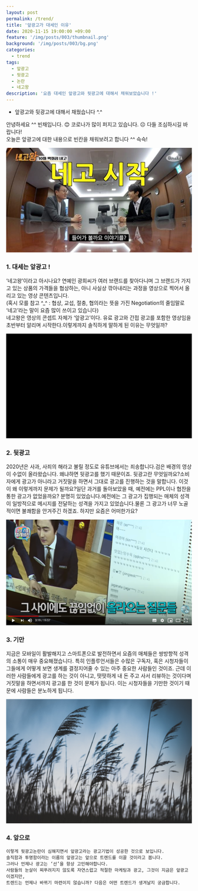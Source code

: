 ```yaml
---
layout: post
permalink: /trend/
title: '앞광고가 대세인 이유'
date: 2020-11-15 19:00:00 +09:00
feature: '/img/posts/003/thumbnail.png'
background: '/img/posts/003/bg.png'
categories:
  - trend
tags:
  - 앞광고
  - 뒷광고
  - 논란
  - 네고왕
description: '요즘 대세인 앞광고와 뒷광고에 대해서 채워보았습니다 !'
---
```

* 앞광고와 뒷광고에 대해서 채웠습니다 ^.^   


안녕하세요 ^^ 빈채입니다. 😊
코로나가 많이 퍼지고 있습니다. ☹ 다들 조심하시길 바랍니다!   
오늘은 앞광고에 대한 내용으로 빈칸을 채워보려고 합니다 ^^ 슥슥!

![nego](/img/posts/003/nego.jpg)   
### 1. 대세는 앞광고 !
   ‘네고왕’이라고 아시나요? 연예인 광희씨가 여러 브랜드를 찾아다니며 그 브랜드가 가지고 있는 상품의 가격들을 협상하는, 아니 사실상 깎아내리는 과정을 영상으로 찍어서 올리고 있는 영상 콘텐츠입니다.      
   (혹시 모를 참고 ^_^ : 협상, 교섭, 절충, 협의라는 뜻을 가진 Negotiation의 줄임말로 ‘네고’라는 말이 요즘 많이 쓰이고 있습니다)       
   네고왕은 영상의 콘셉트 자체가 ‘앞광고’이다. 유료 광고와 간접 광고를 포함한 영상임을 초반부터 알리며 시작한다.이렇게까지 솔직하게 말하게 된 이유는 무엇일까?      

![black](/img/posts/003/black.png)   
### 2. 뒷광고
   2020년은 사과, 사죄의 해라고 불릴 정도로 유튜브에서는 죄송합니다.검은 배경의 영상이 수없이 올라왔습니다. 왜냐하면 뒷광고를 했기 때문이죠. 뒷광고란 무엇일까요?소비자에게 광고가 아니라고 거짓말을 하면서 그대로 광고를 진행하는 것을 말합니다. 이것이 왜 이렇게까지 문제가 될까요?일단 과거를 돌아보았을 때, 예전에는 PPL이나 협찬을 통한 광고가 없었을까요? 분명히 있었습니다.예전에는 그 광고가 집행되는 매체의 성격이 일방적으로 메시지를 전달하는 성격을 가지고 있었습니다.물론 그 광고가 너무 노골적이면 불쾌함을 안겨주긴 하겠죠. 하지만 요즘은 어떠한가요?   

![communication](/img/posts/003/communication.png)   
### 3. 기만
   지금은 모바일이 활발해지고 스마트폰으로 발전하면서 요즘의 매체들은 쌍방향적 성격의 소통이 매우 중요해졌습니다.
   특히 인플루언서들은 수많은 구독자, 혹은 시청자들이 그들에게 어떻게 보면 생계를 결정지어줄 수 있는 아주 중요한 사람들인 것이죠.
   근데 이러한 사람들에게 광고를 하는 것이 아니고, 떳떳하게 내 돈 주고 사서 리뷰하는 것이다며 거짓말을 하면서까지 광고를 한 것이 문제가 됩니다.
   이는 시청자들을 기만한 것이기 때문에 사람들은 분노하게 됩니다.   

![wind](/img/posts/003/wind.jpg)    
### 4. 앞으로
    이렇게 뒷광고논란이 심해지면서 앞광고라는 광고기법이 성공한 것으로 보입니다.
    솔직함과 투명함이라는 이름의 앞광고는 앞으로 트렌드를 이끌 것이라고 봅니다.
    그러나 언제나 광고는 ‘선’을 항상 고민해야합니다.
    사람들의 눈살이 찌푸려지지 않도록 자연스럽고 적절한 마케팅과 광고, 그것이 지금은 앞광고이겠지만,
    트렌드는 언제나 바뀌기 마련이지 않습니까? 다음은 어떤 트렌드가 생겨날지 궁금합니다.
